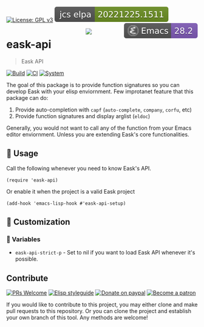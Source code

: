 [![License: GPL v3](https://img.shields.io/badge/License-GPL%20v3-blue.svg)](https://www.gnu.org/licenses/gpl-3.0)
[![JCS-ELPA](https://raw.githubusercontent.com/jcs-emacs/badges/master/elpa/v/eask-api.svg)](https://jcs-emacs.github.io/jcs-elpa/#/eask-api)
<a href="https://www.gnu.org/software/emacs/download.html"><img align="right" src="etc/badges/emacs.svg" alt="Emacs"></a>

<a href="#"><img align="right" src="https://raw.githubusercontent.com/emacs-eask/cli/master/docs/static/logo.png" width="20%"></a>

# eask-api
> Eask API

[![Build](https://github.com/emacs-eask/eask-api/actions/workflows/build.yml/badge.svg)](https://github.com/emacs-eask/eask-api/actions/workflows/build.yml)
[![CI](https://github.com/emacs-eask/eask-api/actions/workflows/test.yml/badge.svg)](https://github.com/emacs-eask/eask-api/actions/workflows/test.yml)
[![System](https://github.com/emacs-eask/eask-api/actions/workflows/system.yml/badge.svg)](https://github.com/emacs-eask/eask-api/actions/workflows/system.yml)

The goal of this package is to provide function signatures so you can
develop Eask with your elisp enviornment. Few improtanet feature that
this package can do:

1. Provide auto-completion with `capf` (`auto-complete`, `company`, `corfu`, etc)
2. Provide function signatures and display arglist (`eldoc`)

Generally, you would not want to call any of the function from your Emacs
editor enviornment. Unless you are extending Eask's core functionalities.

## 🔨 Usage

Call the following whenever you need to know Eask's API.

```elisp
(require 'eask-api)
```

Or enable it when the project is a valid Eask project

```elisp
(add-hook 'emacs-lisp-hook #'eask-api-setup)
```

## 🔧 Customization

### 🧪 Variables

- `eask-api-strict-p` - Set to nil if you want to load Eask API whenever it's possible.

## Contribute

[![PRs Welcome](https://img.shields.io/badge/PRs-welcome-brightgreen.svg)](http://makeapullrequest.com)
[![Elisp styleguide](https://img.shields.io/badge/elisp-style%20guide-purple)](https://github.com/bbatsov/emacs-lisp-style-guide)
[![Donate on paypal](https://img.shields.io/badge/paypal-donate-1?logo=paypal&color=blue)](https://www.paypal.me/jcs090218)
[![Become a patron](https://img.shields.io/badge/patreon-become%20a%20patron-orange.svg?logo=patreon)](https://www.patreon.com/jcs090218)

If you would like to contribute to this project, you may either
clone and make pull requests to this repository. Or you can
clone the project and establish your own branch of this tool.
Any methods are welcome!
